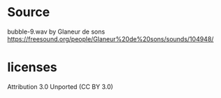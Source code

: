 # Source
bubble-9.wav by Glaneur de sons
https://freesound.org/people/Glaneur%20de%20sons/sounds/104948/

# licenses
Attribution 3.0 Unported (CC BY 3.0)